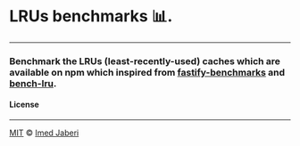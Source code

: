 # LRUs benchmarks 📊.
---

### Benchmark the  LRUs (least-recently-used) caches which are available on npm which inspired from [fastify-benchmarks][] and [bench-lru][].


#### License
---

[MIT](LICENSE) &copy;	[Imed Jaberi](https://github.com/3imed-jaberi)


<!-- ***************** -->

[bench-lru]: https://github.com/dominictarr/bench-lru
[fastify-benchmarks]: https://github.com/fastify/benchmarks

<!-- ***************** -->
